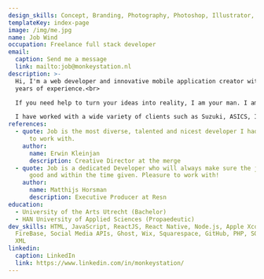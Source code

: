 ```yaml
---
design_skills: Concept, Branding, Photography, Photoshop, Illustrator, Video- & Audio Editing
templateKey: index-page
image: /img/me.jpg
name: Job Wind
occupation: Freelance full stack developer
email:
  caption: Send me a message
  link: mailto:job@monkeystation.nl
description: >-
  Hi, I'm a web developer and innovative mobile application creator with over 15
  years of experience.<br>

  If you need help to turn your ideas into reality, I am your man. I am what you would call a "one-stop shop", having considerable experience in the technical realisation and a good understanding of the creative side of the process.<br>

  I have worked with a wide variety of clients such as Suzuki, ASICS, IKEA, TomTom, Brooks, KLM and many more.
references:
  - quote: Job is the most diverse, talented and nicest developer I had the pleasure
      to work with.
    author:
      name: Erwin Kleinjan
      description: Creative Director at the merge
  - quote: Job is a dedicated Developer who will always make sure the job is done
      good and within the time given. Pleasure to work with!
    author:
      name: Matthijs Horsman
      description: Executive Producer at Resn
education:
  - University of the Arts Utrecht (Bachelor)
  - HAN University of Applied Sciences (Propaedeutic)
dev_skills: HTML, JavaScript, ReactJS, React Native, Node.js, Apple Xcode,
  FireBase, Social Media APIs, Ghost, Wix, Squarespace, GitHub, PHP, SQL, JSON,
  XML
linkedin:
  caption: LinkedIn
  link: https://www.linkedin.com/in/monkeystation/
---
```

